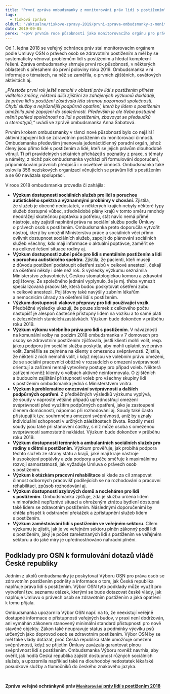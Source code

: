 ```yaml
---
title: "První zpráva ombudsmanky z monitorování práv lidí s postižením"
tags:
  - Tisková zpráva
oldUrl: "/aktualne/tiskove-zpravy-2019/prvni-zprava-ombudsmanky-z-monitorovani-prav-lidi-s-postizenim"
date: 2019-09-05
perex: "<p>V prvním roce působnosti jako monitorovacího orgánu pro práva lidí s postižením zahájila ombudsmanka řadu výzkumů k zásadním tématům a problémům. Na jejich vytipování se výrazně podíleli přímo lidé s postižením, zejména prostřednictvím poradního orgánu ombudsmanky. Na některé zjištěné nedostatky upozornila ombudsmanka Výbor OSN pro práva osob se zdravotním postižením.</p>"
---
```


<!-- imported from the old website -->

<p>Od 1. ledna 2018 se veřejný ochránce práv stal monitorovacím orgánem podle Úmluvy OSN o právech osob se zdravotním postižením a měl by se systematicky věnovat problémům lidí s postižením a hledat komplexní řešení. Zpráva ombudsmanky shrnuje první rok působnosti, v některých oblastech s přesahem do první poloviny roku 2019. Ombudsmanka v ní informuje o tématech, na něž se zaměřila, o prvních zjištěních, osvětových aktivitách aj.</p> <p><i>„Přestože první rok ještě nemohl v oblasti práv lidí s postižením přinést viditelné změny, některá dílčí zjištění ze zahájených výzkumů dokládají, že práva lidí s postižení zůstávala léta stranou pozornosti společnosti. Chybí služby a nejrůznější podpůrná opatření, která by lidem s postižením umožnila plné zapojení do společnosti. Především je ale třeba postupně měnit pohled společnosti na lidi s postižením, zbavovat se předsudků a stereotypů,“</i> uvádí ve zprávě ombudsmanka Anna Šabatová.</p> <p>Prvním krokem ombudsmanky v rámci nové působnosti bylo co nejširší aktivní zapojení lidí se zdravotním postižením do monitorovací činnosti. Ombudsmanka především jmenovala jedenáctičlenný poradní orgán, jehož členy jsou přímo lidé s postižením a lidé, kteří se jejich právům dlouhodobě věnují. Ti při pravidelných setkáních přicházejí s poznatky z praxe, s tématy a náměty, z nichž pak ombudsmanka vychází při formulování doporučení, připomínkování právních předpisů i v osvětové činnosti. Ombudsmanka také oslovila 356 neziskových organizací věnujících se právům lidí s postižením a se 60 navázala spolupráci. </p> <p>V roce 2018 ombudsmanka provedla či zahájila:</p><ul><li><b>Výzkum dostupnosti sociálních služeb pro lidi s poruchou autistického spektra a významnými problémy v chování</b>. Zjistila, že služeb je obecně nedostatek, v některých krajích nebyly některé typy služeb dostupné vůbec, střednědobé plány krajů v tomto směru mnohdy neodrážejí skutečnou poptávku a potřebu, stát navíc nemá přímé nástroje, aby zajistil naplnění práva na sociální službu podle Úmluvy o právech osob s postižením. Ombudsmanka proto doporučila vytvořit nástroj, který by umožnil Ministerstvu práce a sociálních věcí přímo ovlivnit dostupnost sociálních služeb, zapojit do plánování sociálních služeb všechny, kdo mají informace o aktuální poptávce, zaměřit se na celkové řešení situace rodiny aj.</li><li><b>Výzkum dostupnosti zubní péče pro lidi s mentálním postižením a lidi s poruchou autistického spektra</b>. Zjistila, že pacienti, kteří musejí z důvodu postižení podstoupit ošetření zubů v celkové anestezii, čekají na ošetření někdy i déle než rok. S výsledky výzkumu seznámila Ministerstvo zdravotnictví, Českou stomatologickou komoru a zdravotní pojišťovny. Ze společného jednání vyplynulo, že je mj. třeba vymezit specializovaná pracoviště, která budou poskytovat ošetření zubu v celkové anestezii. Pojišťovny také navýšily zubním lékařům a nemocnicím úhrady za ošetření lidí s postižením.</li><li>V<b>ýzkum dostupnosti vlakové přepravy pro lidi používající vozík</b>. Předběžné výsledky ukazují, že pouze zlomek z celkového počtu nástupišť je alespoň částečně přístupný lidem na vozíku a to samé platí o železničních stanicích/zastávkách. Výzkum bude dokončen v průběhu roku 2019.</li><li><b>Výzkum výkonu volebního práva pro lidi s postižením</b>. V návaznosti na komunální volby na podzim 2018 ombudsmanka v 7 domovech pro osoby se zdravotním postižením zjišťovala, jestli klienti mohli volit, resp. jakou podporu jim sociální služba poskytla, aby mohli uplatnit své právo volit. Zaměřila se zejména na klienty s omezenou svéprávností. Zjistila, že někteří z nich nemohli volit, i když nejsou ve volebním právu omezeni, že se sociální pracovníci obtížně v rozsudcích o omezení svéprávnosti orientují a zařízení nemají vytvořeny postupy pro případ voleb. Některá zařízení rovněž klienty o volbách aktivně neinformovala. O zjištěních a budoucím zajištění přístupnosti voleb pro všechny skupiny lidí s postižením ombudsmanka jedná s Ministerstvem vnitra.</li><li><b>Výzkum k problematice omezování svéprávnosti a dalších podpůrných opatření</b>. Z předběžných výsledků výzkumu vyplývá, že soudy v naprosté většině případů upřednostňují omezení svéprávnosti před využitím podpůrných opatření, jako je zastoupení členem domácnosti, nápomoc při rozhodování aj. Soudy také často přistupují k tzv. souhrnnému omezení svéprávnosti, aniž by uznaly individuální schopnosti v určitých záležitostech života. Rozdíly mezi soudy jsou také při stanovení částky, s níž může osoba s omezenou svéprávností samostatně nakládat. Výzkum bude dokončen v průběhu roku 2019.</li><li><b>Výzkum dostupnosti terénních a ambulantních sociálních služeb pro rodiny s dětmi s postižením</b>. Výzkum prověřuje, jak probíhá podpora těchto služeb ze strany státu a krajů, jaké mají kraje nástroje k uspokojení poptávky a zda podpora a péče směřuje k maximálnímu rozvoji samostatnosti, jak vyžaduje Úmluva o právech osob s postižením.</li><li><b>Výzkum k otázkám pracovní rehabilitace</b> si klade za cíl zmapovat činnost odborných pracovišť podílejících se na rozhodování o pracovní rehabilitaci, způsob rozhodování aj.</li><li><b>Výzkum dostupnosti azylových domů a nocleháren pro lidi s postižením</b>. Ombudsmanka zjišťuje, zda je služba určená lidem v mimořádně nepříznivé situaci a ohroženým ztrátou bydlení dostupná také lidem se zdravotním postižením. Následnými doporučeními by chtěla přispět k odstranění překážek a zpřístupnění služeb lidem s postižením.</li><li><b>Výzkum zaměstnávání lidí s postižením ve veřejném sektoru</b>. Cílem výzkumu je zjistit, jak je ve veřejném sektoru plněn zákonný podíl lidí s postižením, jaký je počet zaměstnaných lidí s postižením ve veřejném sektoru a do jaké míry je upřednostňováno náhradní plnění.</li></ul>         <h2>Podklady pro OSN k formulování dotazů vládě České republiky</h2> <p>Jedním z úkolů ombudsmanky je poskytovat Výboru OSN pro práva osob se zdravotním postižením podněty a informace o tom, jak Česká republika naplňuje práva lidí s postižením. Výbor OSN tyto podklady může využít pro vytvoření tzv. seznamu otázek, kterými se bude dotazovat české vlády, jak naplňuje Úmluvu o právech osob se zdravotním postižením a jaká opatření k tomu přijala.</p> <p>Ombudsmanka upozornila Výbor OSN např. na to, že neexistují veřejně dostupné informace o přístupnosti veřejných budov, v praxi není dodržován, ani vymáhán zákonem stanovený minimální standard přístupnosti pro nově stavěné objekty. Zákon také neupravuje status a podmínky výcviku psů určených jako doprovod osob se zdravotním postižením. Výbor OSN by se měl také vlády dotázat, proč Česká republika stále umožňuje omezení svéprávnosti, když se přijetím Úmluvy zavázala garantovat plnou svéprávnost lidí s postižením. Ombudsmanka Výboru rovněž navrhla, aby ověřil, jak hodlá Česká republika zajistit dostupnost různých sociálních služeb, a upozornila například také na dlouhodobý nedostatek lékařské posudkové služby a tlumočníků do českého znakového jazyka.</p> <p> </p><p><b> Zpráva veřejné ochránkyně práv<span style="font-size: 12.8px;"> </span><a href="https://www.ochrance.cz/fileadmin/user_upload/CRPD/Vyrocni_zpravy/CRPD_2018_CZ_web.pdf" target="_blank"><span style="font-size: 12.8px;">Monitorování</span> práv lidí s postižením 2018</a></b></p>

